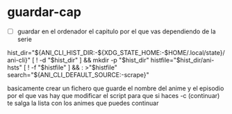 # guardar-cap

- [ ] guardar en el ordenador el capitulo por el que vas dependiendo de la serie

hist_dir="${ANI_CLI_HIST_DIR:-${XDG_STATE_HOME:-$HOME/.local/state}/ani-cli}"
[ ! -d "$hist_dir" ] && mkdir -p "$hist_dir"
histfile="$hist_dir/ani-hsts"
[ ! -f "$histfile" ] && : >"$histfile"
search="${ANI_CLI_DEFAULT_SOURCE:-scrape}"

basicamente crear un fichero que guarde el nombre del anime y el episodio por el que vas
hay que modificar el script para que si haces -c (continuar) te salga la lista con los animes que puedes continuar
